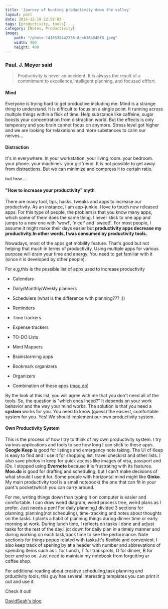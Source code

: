 ```yaml
---
title: 'Journey of hunting productivity down the valley'
layout: post
date: 2014-12-19 22:58:03
tags: [productivity, tools]
category: [Notes, Productivity]
image: 
    path: "/photo-1416339442236-8ceb164046f8.jpeg"
    width: 400
    height: 400
---
```


### Paul. J. Meyer said
> Productivity is never an accident. It is always the result of a commitment to excellence,intelligent planning, and focused efffort.

####  Mind 

Everyone is trying hard to get productive including me. Mind is a strange thing to understand. It is difficult to focus on a single point. It running across multiple things within a flick of time. Help substance like caffeine, sugar boosts your concentration from distraction world. But the effects is only temporary and you brain cannot focus on anymore. Stress level got higher and we are looking for relaxations and more substances to calm our nerves... 

#### Distraction

It's in everywhere. In your workstation. your living room. your bedroom. your phone. your machines. your girlfriend. It is not possible to get away from distractions. But we can minimize and compress it to certain ratio. 

but how....

#### "How to increase your productivity" myth

There are many tool, tips, hacks, tweaks and apps to increase our productivity. As an instance, I am app-junkie. I love to touch new released apps. For this type of people, the problem is that you know many apps, which some of them does the same thing. I never stick to one app and jumps to a new one with 'wow!', 'nice!' and 'sweet!'. For most people, I assume it might make their days easier but **productivity apps decrease my productivity.In other words, I was consumed by productivity tools.** 

Nowadays, most of the apps get mobility feature. That's good but not helping that much in terms of productivity. Using multiple apps for various purpose will drain your time and energy. You need to get familiar with it (since it is developed by other people). 

For e.g,this is the possible list of apps used to increase productivity

* Calendars

* Daily/Monthly/Weekly planners

* Schedulers (what is the difference with planning??? :)) 

* Reminders

* Time trackers

* Expense trackers

* TO-DO Lists

* Mind Mappers

* Brainstorming apps

* Bookmark organizers

* Organizers 

* Combination of these apps (<a href="http://www.moo.do" target="_blank">moo.do</a>)

By the look at this list, you will agree with me that you don't need all of the tools. So, the question is "which ones Ineed?" It depends on your work behavior and the way your mind works. The solution is that you need a **system** works for you. You need to know (guess) the easiest, comfortable system for you. Yes! We should implement our own productivity system. 

#### Own Productivity System

This is the process of how I try to think of my own productivity system. I try various applications and tools to see how long I can stick to these apps. **Google Keep** is good for listings and emergency note taking. The UI of Keep is easy to find and I use it for shopping list, travel checklist and other lists. I also save photos in keep for quick access like images of visa, passport and IDs. I stopped using **Evernote**  because it is frustrating with its features. **Moo.do** is good for drafting and scheduling, but I can't make decisions of what should I use it for. Some people with horizontal mind might like **Ginko**. My main productivity tool is a small notebook( the one that can fit in your pant's pocket)which you can carry around. 

For me, writing things down than typing it on computer is easier and comfortable. I can draw weird diagram, weird process tree, weird plans as I prefer. Just needs a pen!
For daily planning,I divided 3 sections for planning; planning(not scheduling), time-tracking and notes about thoughts on the tasks.
I plants a habit of planning things during dinner time or early morning at work. During lunch time, I reflects on tasks I done and adjust tasks for the rest of the day.I jot down for daily plan in a timely manner and during working on each task,track time to see the performance. Note sectionis for things popup related with tasks.It's flexible and convenient. I also keep track of spening by at a header with number and abbrevations of spending items such as L for Lunch, T for transprots, D for dinner, B for beer and so on.
Just need to maintain my notebook from forgetting ar coffee shop. 


For additional reading about creative scheduling,task planning and prductivity tools, this guy has several interesting templates you can print it out and use it. 

Check it out! 

<a href="http://davidseah.com" target="_blank">DavidSeah's blog</a>

